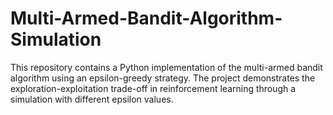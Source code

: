 # Multi-Armed-Bandit-Algorithm-Simulation
This repository contains a Python implementation of the multi-armed bandit algorithm using an epsilon-greedy strategy. The project demonstrates the exploration-exploitation trade-off in reinforcement learning through a simulation with different epsilon values.
